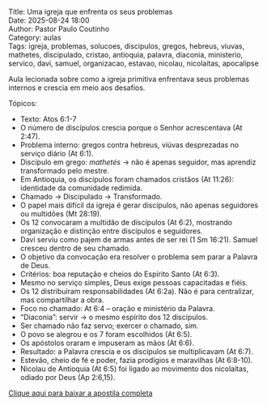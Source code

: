 Title: Uma igreja que enfrenta os seus problemas  
Date: 2025-08-24 18:00  
Author: Pastor Paulo Coutinho  
Category: aulas  
Tags: igreja, problemas, solucoes, discipulos, gregos, hebreus, viuvas, mathetes, discipulado, cristao, antioquia, palavra, diaconia, ministerio, servico, davi, samuel, organizacao, estavao, nicolau, nicolaítas, apocalipse  

Aula lecionada sobre como a igreja primitiva enfrentava seus problemas internos e crescia em meio aos desafios.

Tópicos:

- Texto: Atos 6:1-7  
- O número de discípulos crescia porque o Senhor acrescentava (At 2:47).  
- Problema interno: gregos contra hebreus, viúvas desprezadas no serviço diário (At 6:1).  
- Discípulo em grego: *mathetés* → não é apenas seguidor, mas aprendiz transformado pelo mestre.  
- Em Antioquia, os discípulos foram chamados cristãos (At 11:26): identidade da comunidade redimida.  
- Chamado → Discipulado → Transformado.  
- O papel mais difícil da igreja é gerar discípulos, não apenas seguidores ou multidões (Mt 28:19).  
- Os 12 convocaram a multidão de discípulos (At 6:2), mostrando organização e distinção entre discípulos e seguidores.  
- Davi serviu como pajem de armas antes de ser rei (1 Sm 16:21). Samuel cresceu dentro de seu chamado.  
- O objetivo da convocação era resolver o problema sem parar a Palavra de Deus.  
- Critérios: boa reputação e cheios do Espírito Santo (At 6:3).  
- Mesmo no serviço simples, Deus exige pessoas capacitadas e fiéis.  
- Os 12 distribuíram responsabilidades (At 6:2a). Não é para centralizar, mas compartilhar a obra.  
- Foco no chamado: At 6:4 – oração e ministério da Palavra.  
- “Diaconia”: servir → o mesmo espírito dos 12 discípulos.  
- Ser chamado não faz servo; exercer o chamado, sim.  
- O povo se alegrou e os 7 foram escolhidos (At 6:5).  
- Os apóstolos oraram e impuseram as mãos (At 6:6).  
- Resultado: a Palavra crescia e os discípulos se multiplicavam (At 6:7).  
- Estevão, cheio de fé e poder, fazia prodígios e maravilhas (At 6:8-10).  
- Nicolau de Antioquia (At 6:5) foi ligado ao movimento dos nicolaítas, odiado por Deus (Ap 2:6,15).  


[Clique aqui para baixar a apostila completa](https://www.dropbox.com/scl/fi/qq74ftt1b59qvd6ery5z0/Aula-EBD-Uma-igreja-que-enfrenta-os-seus-problemas-24_08_2025.pdf?rlkey=5k4szpa4b9hbdhahuw9rtmluq&dl=1)
